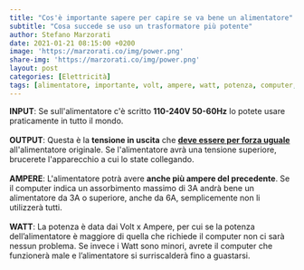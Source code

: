 ```yaml
---
title: "Cos'è importante sapere per capire se va bene un alimentatore"
subtitle: "Cosa succede se uso un trasformatore più potente"
author: Stefano Marzorati
date: 2021-01-21 08:15:00 +0200
image: 'https://marzorati.co/img/power.png'
share-img: 'https://marzorati.co/img/power.png'
layout: post
categories: [Elettricità]
tags: [alimentatore, importante, volt, ampere, watt, potenza, computer, trasformatore]
---
```

**INPUT**: Se sull'alimentatore c'è scritto **110-240V 50-60Hz** lo potete usare praticamente in tutto il mondo.   
<br>
**OUTPUT**: Questa è la **tensione in uscita** che **<u>deve essere per forza uguale</u>** all'alimentatore originale. Se l'alimentatore avrà una tensione superiore, brucerete l'apparecchio a cui lo state collegando.   
<br>
**AMPERE**: L'alimentatore potrà avere **anche più ampere del precedente**. Se il computer indica un assorbimento massimo di 3A andrà bene un alimentatore da 3A o superiore, anche da 6A, semplicemente non li utilizzerà tutti.   
<br>
**WATT**: La potenza è data dai Volt x Ampere, per cui se la potenza dell’alimentatore è maggiore di quella che richiede il computer non ci sarà nessun problema. Se invece i Watt sono minori, avrete il computer che funzionerà male e l’alimentatore si surriscalderà fino a guastarsi.   
